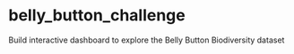 # belly_button_challenge
Build interactive dashboard to explore the Belly Button Biodiversity dataset
